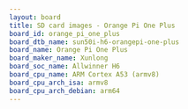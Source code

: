 ```yaml
---
layout: board
title: SD card images - Orange Pi One Plus
board_id: orange_pi_one_plus
board_dtb_name: sun50i-h6-orangepi-one-plus
board_name: Orange Pi One Plus
board_maker_name: Xunlong
board_soc_name: Allwinner H6
board_cpu_name: ARM Cortex A53 (armv8)
board_cpu_arch_isa: armv8
board_cpu_arch_debian: arm64
---
```

